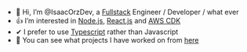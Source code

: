 - 👋 Hi, I’m @IsaacOrzDev, a [Fullstack](https://roadmap.sh/) Engineer / Developer / what ever
- 👍 I’m interested in [Node.js](https://nodejs.org/), [React.js](https://reactjs.org/) and [AWS CDK](https://aws.amazon.com/cdk/?nc1=h_ls)
- ✔ I prefer to use [Typescript](https://www.typescriptlang.org/) rather than Javascript
- 👀 You can see what projects I have worked on from [here](https://personal.isaacdev.net)
